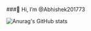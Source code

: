 ###👋 Hi, I’m @Abhishek201773

![Anurag's GitHub stats](https://github-readme-stats.vercel.app/api?username=Abhishek201773&show_icons=true&theme=cobalt)
